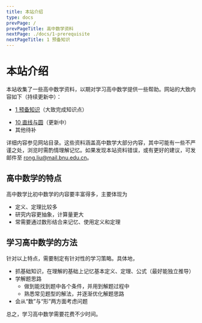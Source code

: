 ```yaml
---
title: 本站介绍
type: docs
prevPage: /
prevPageTitle: 高中数学资料
nextPage: ./docs/1-prerequisite
nextPageTitle: 1 预备知识
---
```


# 本站介绍

本站收集了一些高中数学资料，以期对学习高中数学提供一些帮助。网站的大致内容如下（持续更新中）：

- [1 预备知识](/docs/1-prerequisite)（大致完成知识点）
  <!-- - [1.1 初中代数提要](/docs/1-prerequisite/1-1-algebra)
  - [1.2 初中几何提要](/docs/1-prerequisite/1-2-geometry)
  - [1.3 初中函数提要](/docs/1-prerequisite/1-3-function) -->
<!-- - 高中数学知识 -->
<!-- - [2 集合与简易逻辑](/docs/2-set-logic)（待补） -->
- [10 直线与圆](/docs/10-line-circle)（更新中）
- 其他待补
<!-- - [每周一题](/posts)（待补） -->

详细内容参见网站目录。这些资料涵盖高中数学大部分内容，其中可能有一些不严谨之处，浏览时需酌情理解记忆。如果发现本站资料错误，或有更好的建议，可发邮件至 [rong.liu@mail.bnu.edu.cn](mailto:rong.liu@mai.bnu.edu.cn)。

## 高中数学的特点

高中数学比初中数学的内容要丰富得多，主要体现为

- 定义、定理比较多
- 研究内容更抽象，计算量更大
- 常需要通过数形结合来记忆、使用定义和定理

## 学习高中数学的方法

针对以上特点，需要制定有针对性的学习策略。具体地，

- 抓基础知识，在理解的基础上记忆基本定义、定理、公式（最好能独立推导）
- 学解题思路
  - 做到能找到题中各个条件，并用到解题过程中
  - 熟悉常见题型的解法，并逐渐优化解题思路
- 会从“数”与“形”两方面考虑问题

总之，学习高中数学需要花费不少时间。
